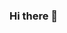 ### Hi there 👋

<!--
**Sjaq82/Sjaq82** is a ✨ _special_ ✨ repository because its `README.md` (this file) appears on your GitHub profile.

Here are some ideas to get you started:

- 🔭 I’m currently working on learning how to program and using AI.
- 🌱 I’m currently learning cybersecurity and information assurance at WGU.
- 👯 I’m looking to collaborate on making money.
- 🤔 I’m looking for help for the meaning of life. 
- 💬 Ask me about Korean Dramas and KPop
- 📫 How to reach me: A secret
- 😄 Pronouns: HE/HIM
- ⚡ Fun fact: I like to eat alot. 
-->

